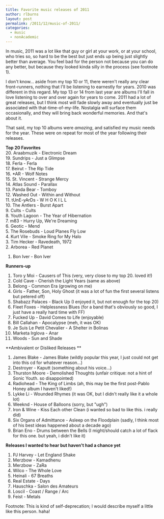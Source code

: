 ```yaml
---
title: Favorite music releases of 2011
author: rlburns
layout: post
permalink: /2011/12/music-of-2011/
categories:
  - music
  - nonAcademic
---
```


In music, 2011 was a lot like that guy or girl at your work, or at your school, who tries so, so hard to be the best but just ends up being just slightly better than average. You feel bad for the person not because you can do any better, but because they looked kinda silly in the process (see footnote 1). 

I don't know... aside from my top 10 or 11, there weren't really any clear front-runners, nothing that I'll be listening to earnestly for years. 2010 was different in this regard. My top 13 or 14 from last year are albums I'll fall in love listening to over and over again for years to come. 2011 had a lot of great releases, but I think most will fade slowly away and eventually just be associated with that-time-of-my-life. Nostalgia will surface them occasionally, and they will bring back wonderful memories. And that's about it.

That said, my top 10 albums were *amazing*, and satisfied my music needs for the year. These were on repeat for most of the year following their releases. 

**Top 20 Favorites**  
20. Araabmuzik - Electronic Dream  
19. Sundrips - Just a Glimpse  
18. Ferla - Ferla  
17. Beirut - The Rip Tide  
16. \*AR - Wolf Notes  
15. St. Vincent - Strange Mercy  
14. Atlas Sound - Parallax  
13. Panda Bear - Tomboy  
12. Washed Out - Within and Without  
11. tUnE-yArDs - W H O K I L L  
10. The Antlers - Burst Apart  
9. Cults - Cults  
8. Youth Lagoon - The Year of Hibernation  
7. m83 - Hurry Up, We're Dreaming  
6. Geotic - Mend  
5. The Rosebuds - Loud Planes Fly Low  
4. Kurt Vile - Smoke Ring for My Halo  
3. Tim Hecker - Ravedeath, 1972  
2. Arborea - Red Planet  
1. Bon Iver - Bon Iver

**Runners-up**  
1. Toro y Moi - Causers of This (very, very close to my top 20. loved it!)  
2. Cold Cave - Cherish the Light Years (same as above)  
3. Belong - Common Era (growing on me)  
4. Girls - Father, Son, Holy Ghost (it was a lot of fun the first several listens but petered off)  
5. Shabazz Palaces - Black Up (I enjoyed it, but not enough for the top 20)  
6. Fleet Foxes - Helplessness Blues (for a band that's obviously so good, I just have a really hard time with FF)  
7. Fucked Up - David Comes to Life (enjoyable)  
8. Bill Callahan - Apocalypse (meh, it was OK)  
9. Je Suis Le Petit Chevalier - A Shelter in Bolinas  
10. Marketa Irglova - Anar  
11. Woods - Sun and Shade

**Ambivalent or Disliked Releases **  
1. James Blake - James Blake (wildly popular this year, I just could not get into this cd for whatever reason...)  
2. Destroyer - Kaputt (something about his voice...)  
3. Thurston Moore - Demolished Thoughts (unfair critique: not a hint of Sonic Youth. so disappointed)  
4. Radiohead - The King of Limbs (ah, this may be the first post-Pablo Honey album I haven't liked!)  
5. Lykke Li - Wounded Rhymes (it was OK, but I didn't really like it a whole lot)  
6. Weeknd - House of Balloons (sorry, but "ugh")  
7. Iron & Wine - Kiss Each other Clean (i wanted so bad to like this. i really did)  
8. Six Organs of Admittance - Asleep on the Floodplain (sadly, I think most of his best ideas happened about a decade ago)  
9. Brian Eno - Drums between the Bells (I might/should catch a lot of flack for this one. but yeah, i didn't like it)

**Releases I wanted to hear but haven't had a chance yet**  
1. PJ Harvey - Let England Shake  
2. Merzbow - Kamadhenu  
3. Merzbow - ZaRa  
4. Wilco - The Whole Love  
5. Heinali - 67 Breaths  
6. Real Estate - Days  
7. Hauschka - Salon des Amateurs  
8. Loscil - Coast / Range / Arc  
9. Feist - Metals 

Footnote: This is kind of self-deprecation; I would describe myself a little like this person. haha! 